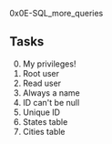 0x0E-SQL_more_queries

## Tasks
0. My privileges!
1. Root user
2. Read user
3. Always a name
4. ID can't be null
5. Unique ID
6. States table
7. Cities table